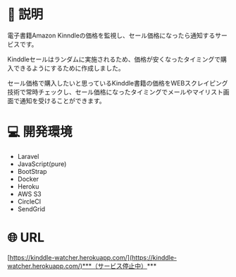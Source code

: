 # 📗 説明
電子書籍Amazon Kinndleの価格を監視し、セール価格になったら通知するサービスです。 

Kinddleセールはランダムに実施されるため、価格が安くなったタイミングで購入できるようにするために作成しました。 

セール価格で購入したいと思っているKinddle書籍の価格をWEBスクレイピング技術で常時チェックし、セール価格になったタイミングでメールやマイリスト画面で通知を受けることができます。

# 💻 開発環境
 - Laravel
 - JavaScript(pure)
 - BootStrap
 - Docker
 - Heroku
 - AWS S3
 - CircleCI
 - SendGrid

# 🌐 URL
[https://kinddle-watcher.herokuapp.com/](https://kinddle-watcher.herokuapp.com/)***（サービス停止中）***
